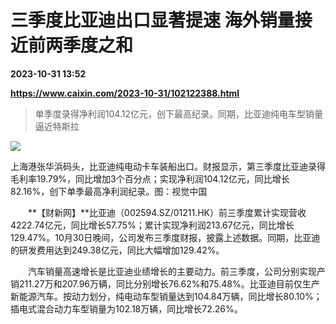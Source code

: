 # 三季度比亚迪出口显著提速 海外销量接近前两季度之和

**2023-10-31 13:52**

**https://www.caixin.com/2023-10-31/102122388.html**

> 单季度录得净利润104.12亿元，创下最高纪录。同期，比亚迪纯电车型销量逼近特斯拉

  

![](https://img.caixin.com/2023-10-31/169876032615643_840_560.jpg)

上海港张华浜码头，比亚迪纯电动卡车装船出口。财报显示，第三季度比亚迪录得毛利率19.79%，同比增加3个百分点；实现净利润104.12亿元，同比增长82.16%，创下单季最高净利润纪录。图：视觉中国

  

　　**【财新网】**比亚迪（002594.SZ/01211.HK）前三季度累计实现营收4222.74亿元，同比增长57.75%；累计实现净利润213.67亿元，同比增长129.47%。10月30日晚间，公司发布三季度财报，披露上述数据。同期，比亚迪的研发费用达到249.38亿元，同比大幅增加129.42%。

　　汽车销量高速增长是比亚迪业绩增长的主要动力。前三季度，公司分别实现产销211.27万和207.96万辆，同比分别增长76.62%和75.48%。比亚迪目前仅生产新能源汽车。按动力划分，纯电动车型销量达到104.84万辆，同比增长80.10%；插电式混合动力车型销量为102.18万辆，同比增长72.26%。
